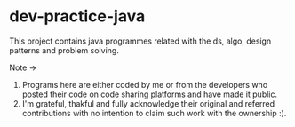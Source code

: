 # dev-practice-java

This project contains java programmes related with the ds, algo, design patterns and problem solving.









Note ->
1. Programs here are either coded by me or from the developers who posted their code on code sharing platforms and have made it public.
2. I'm grateful, thakful and fully acknowledge their original and referred contributions with no intention to claim such work with the ownership :).
